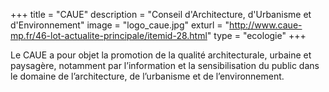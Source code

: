 +++
title = "CAUE"
description = "Conseil d'Architecture, d'Urbanisme et d'Environnement"
image = "logo_caue.jpg"
exturl = "http://www.caue-mp.fr/46-lot-actualite-principale/itemid-28.html"
type = "ecologie"
+++

Le CAUE a pour objet la promotion de la qualité architecturale, urbaine et paysagère, notamment par l’information et la sensibilisation du public dans le domaine de l’architecture, de l’urbanisme et de l’environnement.

